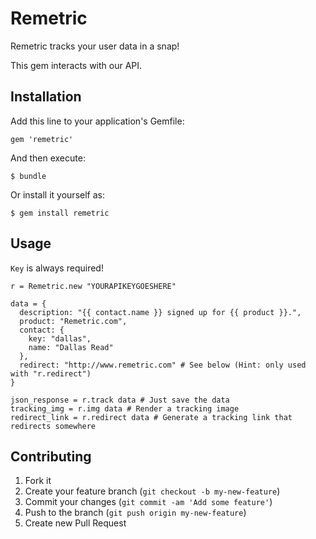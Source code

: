 # Remetric

Remetric tracks your user data in a snap!

This gem interacts with our API.

## Installation

Add this line to your application's Gemfile:

    gem 'remetric'

And then execute:

    $ bundle

Or install it yourself as:

    $ gem install remetric

## Usage

`Key` is always required!

```
r = Remetric.new "YOURAPIKEYGOESHERE"

data = { 
  description: "{{ contact.name }} signed up for {{ product }}.",
  product: "Remetric.com",
  contact: {
    key: "dallas",
    name: "Dallas Read"
  },
  redirect: "http://www.remetric.com" # See below (Hint: only used with "r.redirect")
}

json_response = r.track data # Just save the data
tracking_img = r.img data # Render a tracking image
redirect_link = r.redirect data # Generate a tracking link that redirects somewhere
```

## Contributing

1. Fork it
2. Create your feature branch (`git checkout -b my-new-feature`)
3. Commit your changes (`git commit -am 'Add some feature'`)
4. Push to the branch (`git push origin my-new-feature`)
5. Create new Pull Request
